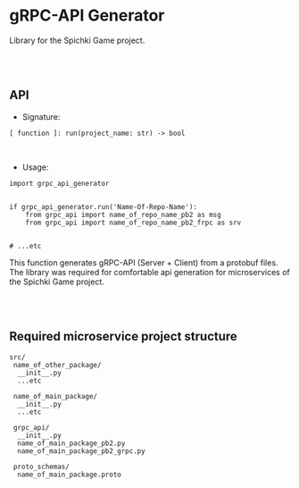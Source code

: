 # gRPC-API Generator

Library for the Spichki Game project.

<br>
<br>

## API

* Signature:
```
[ function ]: run(project_name: str) -> bool
```

<br>

* Usage:
```
import grpc_api_generator


if grpc_api_generator.run('Name-Of-Repo-Name'):
	from grpc_api import name_of_repo_name_pb2 as msg
	from grpc_api import name_of_repo_name_pb2_frpc as srv


# ...etc
```

This function generates gRPC-API (Server + Client) from a protobuf files. The library was required for comfortable api generation for microservices of the Spichki Game project.

<br>
<br>

## Required microservice project structure

```
src/
 name_of_other_package/
  __init__.py
  ...etc

 name_of_main_package/
  __init__.py
  ...etc

 grpc_api/
  __init__.py
  name_of_main_package_pb2.py
  name_of_main_package_pb2_grpc.py

 proto_schemas/
  name_of_main_package.proto
```
